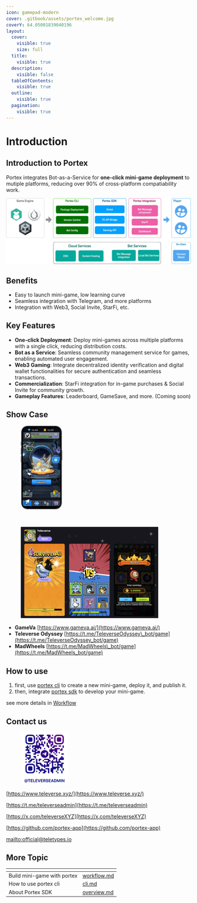 ```yaml
---
icon: gamepad-modern
cover: .gitbook/assets/portex_welcome.jpg
coverY: 64.05001839040196
layout:
  cover:
    visible: true
    size: full
  title:
    visible: true
  description:
    visible: false
  tableOfContents:
    visible: true
  outline:
    visible: true
  pagination:
    visible: true
---
```


# Introduction

## Introduction to Portex

Portex integrates Bot-as-a-Service for **one-click mini-game deployment** to mutiple platforms, reducing over 90% of cross-platform compatiability work.

![Portex infra](assets/portex.png)

## Benefits

* Easy to launch mini-game, low learning curve
* Seamless integration with Telegram, and more platforms
* Integration with Web3, Social Invite, StarFi, etc.

## Key Features

* **One-click Deployment**: Deploy mini-games across multiple platforms with a single click, reducing distribution costs.
* **Bot as a Service**: Seamless community management service for games, enabling automated user engagement.
* **Web3 Gaming**: Integrate decentralized identity verification and digital wallet functionalities for secure authentication and seamless transactions.
* **Commercialization**: StarFi integration for in-game purchases & Social Invite for community growth.
* **Gameplay Features**: Leaderboard, GameSave, and more. (Coming soon)

## Show Case

<div><figure><img src=".gitbook/assets/image.png" alt="" width="113"><figcaption></figcaption></figure> <figure><img src=".gitbook/assets/car.avif" alt="" width="113"><figcaption></figcaption></figure> <figure><img src=".gitbook/assets/CleanShot 2025-04-07 at 22.04.32@2x.png" alt="" width="375"><figcaption></figcaption></figure></div>

* **GameVa** [https://www.gameva.ai/](https://www.gameva.ai/)
* **Televerse Odyssey** [https://t.me/TeleverseOdyssey\_bot/game](https://t.me/TeleverseOdyssey_bot/game)
* **MadWheels** [https://t.me/MadWheels\_bot/game](https://t.me/MadWheels_bot/game)

## How to use

1. first, use [portex cli](cli/overview.md) to create a new mini-game, deploy it, and publish it.
2. then, integrate [portex sdk](sdk/overview.md) to develop your mini-game.

see more details in [Workflow](getting-started/workflow.md)

## Contact us

<figure><img src="assets/contact.png" alt="contact us" width="128"><figcaption></figcaption></figure>

[https://www.televerse.xyz/](https://www.televerse.xyz/)

[https://t.me/televerseadmin](https://t.me/televerseadmin)

[https://x.com/televerseXYZ](https://x.com/televerseXYZ)

[https://github.com/portex-app](https://github.com/portex-app)

[mailto:official@teletypes.io](mailto:official@teletypes.io)

## More Topic

<table data-view="cards"><thead><tr><th></th><th data-type="content-ref"></th></tr></thead><tbody><tr><td>Build mini-game with portex</td><td><a href="getting-started/workflow.md">workflow.md</a></td></tr><tr><td>How to use portex cli</td><td><a href="cli/cli.md">cli.md</a></td></tr><tr><td>About Portex SDK</td><td><a href="sdk/overview.md">overview.md</a></td></tr></tbody></table>
